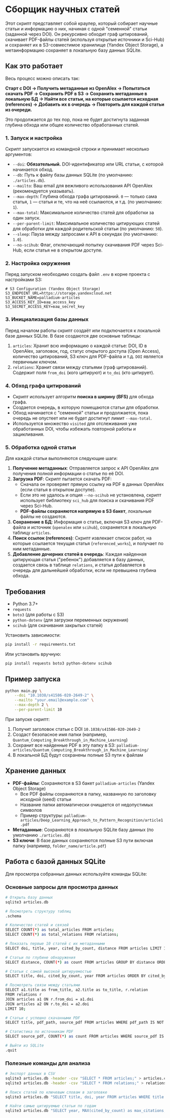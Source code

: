 # Сборщик научных статей

Этот скрипт представляет собой краулер, который собирает научные статьи и информацию о них, начиная с одной "семенной" статьи (заданной через DOI). Он рекурсивно обходит граф цитирований, скачивает PDF-файлы статей (используя открытые источники и Sci-Hub) и сохраняет их в S3-совместимое хранилище (Yandex Object Storage), а метаинформацию сохраняет в локальную базу данных SQLite.

## Как это работает

Весь процесс можно описать так:

**Старт с DOI → Получить метаданные из OpenAlex → Попытаться скачать PDF → Сохранить PDF в S3 → Сохранить метаданные в локальную БД → Найти все статьи, на которые ссылается исходная (references) → Добавить их в очередь → Повторить для каждой статьи из очереди.**

Это продолжается до тех пор, пока не будет достигнута заданная глубина обхода или общее количество обработанных статей.

### 1. Запуск и настройка

Скрипт запускается из командной строки и принимает несколько аргументов:

-   `--doi`: **Обязательный.** DOI-идентификатор или URL статьи, с которой начинается обход.
-   `--db`: Путь к файлу базы данных SQLite (по умолчанию: `./articles.db`).
-   `--mailto`: Ваш email для вежливого использования API OpenAlex (рекомендуется указывать).
-   `--max-depth`: Глубина обхода графа цитирований. `0` — только сама статья, `1` — статья и те, что на неё ссылаются, и т.д. (по умолчанию: `1`).
-   `--max-total`: Максимальное количество статей для обработки за один запуск.
-   `--per-parent-limit`: Максимальное количество цитирующих статей для обработки для каждой родительской статьи (по умолчанию: `50`).
-   `--sleep`: Пауза между запросами к API в секундах (по умолчанию: `1.0`).
-   `--no-scihub`: Флаг, отключающий попытку скачивания PDF через Sci-Hub, если статья не в открытом доступе.

### 2. Настройка окружения

Перед запуском необходимо создать файл `.env` в корне проекта с настройками S3:

```env
# S3 Configuration (Yandex Object Storage)
S3_ENDPOINT_URL=https://storage.yandexcloud.net
S3_BUCKET_NAME=palladium-articles
S3_ACCESS_KEY_ID=ваш_access_key
S3_SECRET_ACCESS_KEY=ваш_secret_key
```

### 3. Инициализация базы данных

Перед началом работы скрипт создаёт или подключается к локальной базе данных SQLite. В базе создаются две основные таблицы:

1.  `articles`: Хранит всю информацию о каждой статье: DOI, ID в OpenAlex, заголовок, год, статус открытого доступа (Open Access), количество цитирований, S3 ключ для PDF-файла и т.д. `DOI` является первичным ключом.
2.  `relations`: Хранит связи между статьями (граф цитирований). Содержит поля `from_doi` (кого цитируют) и `to_doi` (кто цитирует).

### 4. Обход графа цитирований

-   Скрипт использует алгоритм **поиска в ширину (BFS)** для обхода графа.
-   Создается очередь, в которую помещаются статьи для обработки.
-   Обход начинается с "семенной" статьи и продолжается, пока очередь не опустеет или не будет достигнут лимит `--max-total`.
-   Используется множество `visited` для отслеживания уже обработанных DOI, чтобы избежать повторной работы и зацикливания.

### 5. Обработка одной статьи

Для каждой статьи выполняются следующие шаги:

1.  **Получение метаданных**: Отправляется запрос к API OpenAlex для получения полной информации о статье по её DOI.
2.  **Загрузка PDF**: Скрипт пытается скачать PDF:
    -   Сначала он проверяет прямую ссылку на PDF в данных OpenAlex (если статья в открытом доступе).
    -   Если это не удалось и опция `--no-scihub` не установлена, скрипт использует библиотеку `sci_hub` для поиска и скачивания PDF через Sci-Hub.
    -   **PDF-файлы сохраняются напрямую в S3 бакет**, локальные файлы не создаются.
3.  **Сохранение в БД**: Информация о статье, включая S3 ключ для PDF-файла и источник (`openalex` или `scihub`), сохраняется в локальную таблицу `articles`.
4.  **Поиск ссылок (references)**: Скрипт извлекает список работ, на которые ссылается текущая статья (`referenced_works`), и получает по ним метаданные.
5.  **Добавление дочерних статей в очередь**: Каждая найденная цитирующая статья ("ребенок") добавляется в базу данных, создается связь в таблице `relations`, и статья добавляется в очередь для дальнейшей обработки, если не превышена глубина обхода.

## Требования

- Python 3.7+
- `requests`
- `boto3` (для работы с S3)
- `python-dotenv` (для загрузки переменных окружения)
- `scihub` (для скачивания закрытых статей)

Установить зависимости:
```bash
pip install -r requirements.txt
```

Или установить вручную:
```bash
pip install requests boto3 python-dotenv scihub
```

## Пример запуска

```bash
python main.py \
    --doi "10.1038/s41586-020-2649-2" \
    --mailto "your.email@example.com" \
    --max-depth 2 \
    --per-parent-limit 10
```

При запуске скрипт:
1. Получит заголовок статьи с DOI `10.1038/s41586-020-2649-2`
2. Создаст безопасное имя папки (например, `Quantum_Computing_Breakthrough_in_Machine_Learning`)
3. Сохранит все найденные PDF в эту папку в S3: `palladium-articles/Quantum_Computing_Breakthrough_in_Machine_Learning/`
4. В локальной БД будут сохранены полные S3 пути к файлам

## Хранение данных

- **PDF-файлы**: Сохраняются в S3 бакет `palladium-articles` (Yandex Object Storage)
  - Все PDF файлы сохраняются в папку, названную по заголовку исходной (seed) статьи
  - Название папки автоматически очищается от недопустимых символов
  - Пример структуры: `palladium-articles/Deep_Learning_Approach_to_Pattern_Recognition/article1.pdf`
- **Метаданные**: Сохраняются в локальную SQLite базу данных (по умолчанию `./articles.db`)
- **S3 ключи**: В базе данных сохраняются полные S3 пути включая папку (например, `folder_name/article.pdf`)

## Работа с базой данных SQLite

Для просмотра собранных данных используйте команды SQLite:

### Основные запросы для просмотра данных

```bash
# Открыть базу данных
sqlite3 articles.db

# Посмотреть структуру таблиц
.schema

# Количество статей и связей
SELECT COUNT(*) as total_articles FROM articles;
SELECT COUNT(*) as total_relations FROM relations;

# Показать первые 10 статей с их метаданными
SELECT doi, title, year, cited_by_count, distance FROM articles LIMIT 10;

# Статьи по глубине обнаружения
SELECT distance, COUNT(*) as count FROM articles GROUP BY distance ORDER BY distance;

# Статьи с самой высокой цитируемостью
SELECT title, doi, cited_by_count, year FROM articles ORDER BY cited_by_count DESC LIMIT 10;

# Посмотреть связи между статьями
SELECT a1.title as from_title, a2.title as to_title, r.relation 
FROM relations r 
JOIN articles a1 ON r.from_doi = a1.doi 
JOIN articles a2 ON r.to_doi = a2.doi 
LIMIT 10;

# Статьи с успешно скачанными PDF
SELECT title, pdf_path, source_pdf FROM articles WHERE pdf_path IS NOT NULL LIMIT 10;

# Статистика по источникам PDF
SELECT source_pdf, COUNT(*) as count FROM articles WHERE source_pdf IS NOT NULL GROUP BY source_pdf;

# Выйти из SQLite
.quit
```

### Полезные команды для анализа

```bash
# Экспорт данных в CSV
sqlite3 articles.db -header -csv "SELECT * FROM articles;" > articles.csv
sqlite3 articles.db -header -csv "SELECT * FROM relations;" > relations.csv

# Поиск статей по ключевым словам в заголовке
sqlite3 articles.db "SELECT title, doi, year FROM articles WHERE title LIKE '%machine learning%';"

# Найти самые цитируемые статьи по годам
sqlite3 articles.db "SELECT year, MAX(cited_by_count) as max_citations, title FROM articles WHERE year IS NOT NULL GROUP BY year ORDER BY year DESC;"
``` 